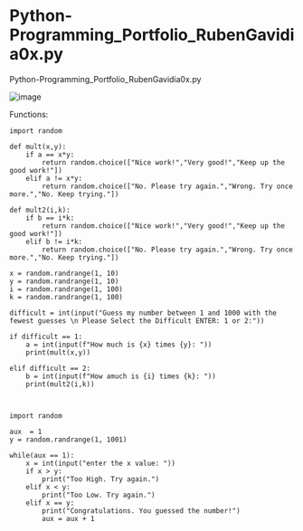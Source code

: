 # Python-Programming_Portfolio_RubenGavidia0x.py
Python-Programming_Portfolio_RubenGavidia0x.py

![image](https://user-images.githubusercontent.com/35381213/140606509-50395f62-4a6e-4078-8ef0-930c28be162d.png)


Functions:
```
import random

def mult(x,y):
    if a == x*y:
        return random.choice(["Nice work!","Very good!","Keep up the good work!"])
    elif a != x*y:
        return random.choice(["No. Please try again.","Wrong. Try once more.","No. Keep trying."])

def mult2(i,k):
    if b == i*k:
        return random.choice(["Nice work!","Very good!","Keep up the good work!"])
    elif b != i*k:
        return random.choice(["No. Please try again.","Wrong. Try once more.","No. Keep trying."])
    
x = random.randrange(1, 10)
y = random.randrange(1, 10)
i = random.randrange(1, 100)
k = random.randrange(1, 100)

difficult = int(input("Guess my number between 1 and 1000 with the fewest guesses \n Please Select the Difficult ENTER: 1 or 2:"))

if difficult == 1:
    a = int(input(f"How much is {x} times {y}: "))
    print(mult(x,y))
    
elif difficult == 2:
    b = int(input(f"How amuch is {i} times {k}: "))
    print(mult2(i,k))
   
    
```

```
import random

aux  = 1
y = random.randrange(1, 1001)

while(aux == 1):
    x = int(input("enter the x value: "))
    if x > y:
        print("Too High. Try again.")
    elif x < y:
        print("Too Low. Try again.")
    elif x == y:
        print("Congratulations. You guessed the number!")
        aux = aux + 1

```

